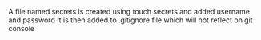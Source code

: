 A file named secrets is created using touch secrets and added username and password
It is then added to .gitignore file which will not reflect on git console
